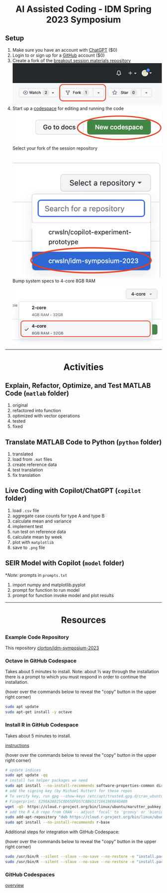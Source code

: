 # <p style="text-align: center;">AI Assisted Coding - IDM Spring 2023 Symposium</p>

## Setup

1) Make sure you have an account with [ChatGPT](https://openai.com/product/chatgpt) ($0)
2) Login to or sign up for a [GitHub](https://github.com) account ($0)
3) Create a fork of the [breakout session materials repository](https://github.com/clorton/idm-symposium-2023)<br>![fork](/media/fork.png)
4) Start up a [codespace](https://github.com/codespaces) for editing and running the code<br>![codespace](/media/codespace.png)<br>Select your fork of the session repository<br>![repository](/media/repository.png)<br>Bump system specs to 4-core 8GB RAM<br>![machine](/media/machine.png)

-----

# <p style="text-align: center;">Activities</p>

## Explain, Refactor, Optimize, and Test MATLAB Code (`matlab` folder)

1. original
2. refactored into function
3. optimized with vector operations
4. tested
5. fixed

## Translate MATLAB Code to Python (`python` folder)

1. translated
2. load from `.mat` files
3. create reference data
4. test translation
5. fix translation

## Live Coding with Copilot/ChatGPT (`copilot` folder)

1. load `.csv` file
2. aggregate case counts for type A and type B
3. calculate mean and variance
4. implement test
5. run test on reference data
6. calculate mean by week
7. plot with `matplotlib`
8. save to `.png` file

## SEIR Model with Copilot (`model` folder)

\*_Note:_ prompts in `prompts.txt`

1. import numpy and matplotlib.pyplot
2. prompt for function to run model
3. prompt for function invoke model and plot results

-----

# <p style="text-align: center;">Resources</p>

### Example Code Repository

This repository [clorton/idm-symposium-2023](https://github.com/clorton/idm-symposium-2023)

### Octave in GitHub Codespace

Takes about 5 minutes to install. Note: about ½ way through the installation there is a prompt to which you must respond in order to continue the installation.

(hover over the commands below to reveal the "copy" button in the upper right corner)

```bash
sudo apt update
sudo apt-get install -y octave
```

### Install R in GitHub Codespace

Takes about 5 minutes to install.

[instructions](https://cran.rstudio.com/bin/linux/ubuntu)

(hover over the commands below to reveal the "copy" button in the upper right corner)

```bash
# update indices
sudo apt update -qq
# install two helper packages we need
sudo apt install --no-install-recommends software-properties-common dirmngr
# add the signing key (by Michael Rutter) for these repos
# To verify key, run gpg --show-keys /etc/apt/trusted.gpg.d/cran_ubuntu_key.asc 
# Fingerprint: E298A3A825C0D65DFD57CBB651716619E084DAB9
wget -qO- https://cloud.r-project.org/bin/linux/ubuntu/marutter_pubkey.asc | sudo tee -a /etc/apt/trusted.gpg.d/cran_ubuntu_key.asc
# add the R 4.0 repo from CRAN -- adjust 'focal' to 'groovy' or 'bionic' as needed
sudo add-apt-repository "deb https://cloud.r-project.org/bin/linux/ubuntu $(lsb_release -cs)-cran40/"
sudo apt install --no-install-recommends r-base
```

Additional steps for integration with GitHub Codespace:

(hover over the commands below to reveal the "copy" button in the upper right corner)

```bash
sudo /usr/bin/R --silent --slave --no-save --no-restore -e "install.packages('languageserver', repos='https://cloud.r-project.org/')"
sudo /usr/bin/R --silent --slave --no-save --no-restore -e "install.packages('jsonlite')"
```

### GitHub Codespaces

[overview](https://docs.github.com/en/codespaces/overview)
